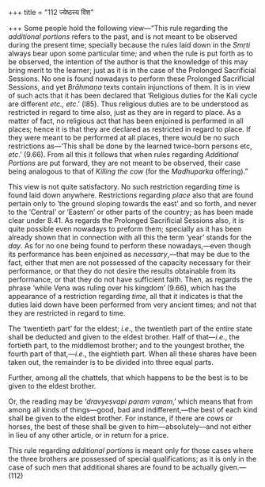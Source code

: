 +++
title = "112 ज्येष्ठस्य विंश"

+++
Some people hold the following view—“This rule regarding the *additional
portions* refers to the past, and is not meant to be observed during the
present time; specially because the rules laid down in the *Smṛti*
always bear upon some particular time; and when the rule is put forth as
to be observed, the intention of the author is that the knowledge of
this may bring merit to the learner; just as it is in the case of the
Prolonged Sacrificial Sessions. No one is found nowadays to perform
these Prolonged Sacrificial Sessions, and yet *Brāhmaṇa* texts contain
injunctions of them. It is in view of such acts that it has been
declared that ‘Religious duties for the Kali cycle are different *etc.,
etc*.’ (l85). Thus religious duties are to be understood as restricted
in regard to time also, just as they are in regard to place. As a matter
of fact, no religious act that has been enjoined is performed in all
places; hence it is that they are declared as restricted in regard to
place. If they were meant to be performed at all places, there would be
no such restrictions as—‘This shall be done by the learned twice-born
persons etc, *etc*.’ (9.66). From all this it follows that when rules
regarding *Additional Portions* are put forward, they are not meant to
be observed, their case being analogous to that of *Killing the cow*
(for the *Madhuparka* offering).”

This view is not quite satisfactory. No such restriction regarding
*time* is found laid down anywhere. Restrictions regarding *place* also
that are found pertain only to ‘the ground sloping towards the east’ and
so forth, and never to the ‘Central’ or ‘Eastern’ or other parts of the
country; as has been made clear under 8.41. As regards the Prolonged
Sacrificial Sessions also, it is quite possible even nowadays to preform
them; specially as it has been already shown that in connection with all
this the term ‘year’ stands for the *day*. As for no one being found to
perform these nowadays,—even though its performance has been enjoined as
*necessary*,—that may be due to the fact, either that men are not
possessed of the capacity necessary for their performance, or that they
do not desire the results obtainable from its performance, or that they
do not have sufficient faith. Then, as regards the phrase ‘while Vena
was ruling over his kingdom’ (9.66), which has the appearance of a
restriction regarding *time*, all that it indicates is that the duties
laid down have been performed from very ancient times; and not that they
are restricted in regard to time.

The ‘twentieth part’ for the eldest; *i.e*., the twentieth part of the
entire state shall be deducted and given to the eldest brother. Half of
that—*i.e*., the fortieth part, to the middlemost brother; and to the
youngest brother, the fourth part of that,—*i.e*., the eightieth part.
When all these shares have been taken out, the remainder is to be
divided into three equal parts.

Further, among all the chattels, that which happens to be the best is to
be given to the eldest brother.

Or, the reading may be ‘*dravyeṣvapi param varam*,’ which means that
from among all kinds of things—good, bad and indifferent,—the best of
each kind shall be given to the eldest brother. For instance, if there
are cows or horses, the best of these shall be given to
him—absolutely—and not either in lieu of any other article, or in return
for a price.

This rule regarding *additional portions* is meant only for those cases
where the three brothers are possessed of special qualifications; as it
is only in the case of such men that additional shares are found to be
actually given.—(112)



